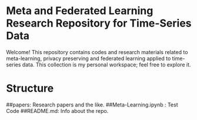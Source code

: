 # Meta and Federated Learning Research Repository for Time-Series Data
Welcome!
This repository contains codes and research materials related to meta-learning, privacy preserving and federated learning applied to time-series data. This collection is my personal workspace; feel free to explore it.
# Structure
##papers: Research papers and the like.
##Meta-Learning.ipynb : Test Code
##README.md: Info about the repo. 


